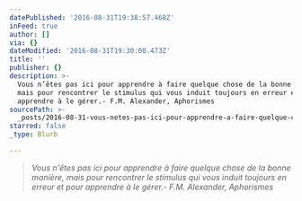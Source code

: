```yaml
---
datePublished: '2016-08-31T19:38:57.468Z'
inFeed: true
author: []
via: {}
dateModified: '2016-08-31T19:30:00.473Z'
title: ''
publisher: {}
description: >-
  Vous n’êtes pas ici pour apprendre à faire quelque chose de la bonne manière,
  mais pour rencontrer le stimulus qui vous induit toujours en erreur et pour
  apprendre à le gérer.- F.M. Alexander, Aphorismes
sourcePath: >-
  _posts/2016-08-31-vous-netes-pas-ici-pour-apprendre-a-faire-quelque-chose-de.md
starred: false
_type: Blurb

---
```

> _Vous n'êtes pas ici pour apprendre à faire quelque chose de la bonne manière, mais pour rencontrer le stimulus qui vous induit toujours en erreur et pour apprendre à le gérer.- F.M. Alexander, Aphorismes_